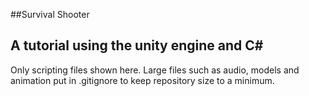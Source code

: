 ##Survival Shooter

A tutorial using the unity engine and C#
-------------

Only scripting files shown here. Large files such as audio, models and animation put in .gitignore to keep repository size to a minimum.